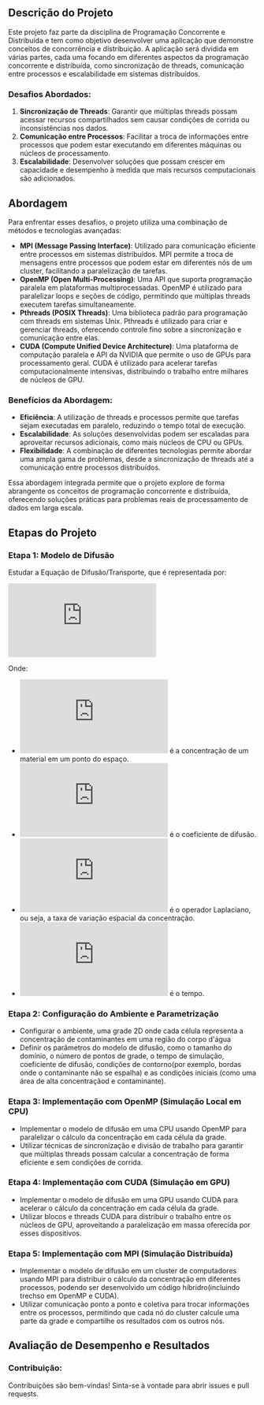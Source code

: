 ## Descrição do Projeto

Este projeto faz parte da disciplina de Programação Concorrente e Distribuída e tem como objetivo desenvolver uma aplicação que demonstre conceitos de concorrência e distribuição. A aplicação será dividida em várias partes, cada uma focando em diferentes aspectos da programação concorrente e distribuída, como sincronização de threads, comunicação entre processos e escalabilidade em sistemas distribuídos.



### Desafios Abordados:
1. **Sincronização de Threads**: Garantir que múltiplas threads possam acessar recursos compartilhados sem causar condições de corrida ou inconsistências nos dados.
2. **Comunicação entre Processos**: Facilitar a troca de informações entre processos que podem estar executando em diferentes máquinas ou núcleos de processamento.
3. **Escalabilidade**: Desenvolver soluções que possam crescer em capacidade e desempenho à medida que mais recursos computacionais são adicionados.

## Abordagem

Para enfrentar esses desafios, o projeto utiliza uma combinação de métodos e tecnologias avançadas:

- **MPI (Message Passing Interface)**: Utilizado para comunicação eficiente entre processos em sistemas distribuídos. MPI permite a troca de mensagens entre processos que podem estar em diferentes nós de um cluster, facilitando a paralelização de tarefas.
- **OpenMP (Open Multi-Processing)**: Uma API que suporta programação paralela em plataformas multiprocessadas. OpenMP é utilizado para paralelizar loops e seções de código, permitindo que múltiplas threads executem tarefas simultaneamente.
- **Pthreads (POSIX Threads)**: Uma biblioteca padrão para programação com threads em sistemas Unix. Pthreads é utilizado para criar e gerenciar threads, oferecendo controle fino sobre a sincronização e comunicação entre elas.
- **CUDA (Compute Unified Device Architecture)**: Uma plataforma de computação paralela e API da NVIDIA que permite o uso de GPUs para processamento geral. CUDA é utilizado para acelerar tarefas computacionalmente intensivas, distribuindo o trabalho entre milhares de núcleos de GPU.

### Benefícios da Abordagem:
- **Eficiência**: A utilização de threads e processos permite que tarefas sejam executadas em paralelo, reduzindo o tempo total de execução.
- **Escalabilidade**: As soluções desenvolvidas podem ser escaladas para aproveitar recursos adicionais, como mais núcleos de CPU ou GPUs.
- **Flexibilidade**: A combinação de diferentes tecnologias permite abordar uma ampla gama de problemas, desde a sincronização de threads até a comunicação entre processos distribuídos.

Essa abordagem integrada permite que o projeto explore de forma abrangente os conceitos de programação concorrente e distribuída, oferecendo soluções práticas para problemas reais de processamento de dados em larga escala.

## Etapas do Projeto

### Etapa 1: Modelo de Difusão

Estudar a Equação de Difusão/Transporte, que é representada por:

![equation](https://latex.codecogs.com/gif.latex?%5Cfrac%7B%5Cpartial%20u%7D%7B%5Cpartial%20t%7D%20%3D%20D%20%5Cnabla%20%5E2%20u)

Onde:
- ![equation](https://latex.codecogs.com/gif.latex?u) é a concentração de um material em um ponto do espaço.
- ![equation](https://latex.codecogs.com/gif.latex?D) é o coeficiente de difusão.
- ![equation](https://latex.codecogs.com/gif.latex?%5Cnabla%20%5E2) é o operador Laplaciano, ou seja, a taxa de variação espacial da concentração.
- ![equation](https://latex.codecogs.com/gif.latex?t) é o tempo.

### Etapa 2: Configuração do Ambiente e Parametrização

- Configurar o ambiente, uma grade 2D onde cada célula representa a concentração de contaminantes em uma região do corpo d'água
- Definir os parâmetros do modelo de difusão, como o tamanho do domínio, o número de pontos de grade, o tempo de simulação, coeficiente de difusão, condições de contorno(por exemplo, bordas onde o contaminante não se espalha) e as condições iniciais (como uma área de alta concentraçãod e contaminante).

### Etapa 3: Implementação com OpenMP (Simulação Local em CPU)

- Implementar o modelo de difusão em uma CPU usando OpenMP para paralelizar o cálculo da concentração em cada célula da grade.
- Utilizar técnicas de sincronização e divisão de trabalho para garantir que múltiplas threads possam calcular a concentração de forma eficiente e sem condições de corrida.

### Etapa 4: Implementação com CUDA (Simulação em GPU)

- Implementar o modelo de difusão em uma GPU usando CUDA para acelerar o cálculo da concentração em cada célula da grade.
- Utilizar blocos e threads CUDA para distribuir o trabalho entre os núcleos de GPU, aproveitando a paralelização em massa oferecida por esses dispositivos.

### Etapa 5: Implementação com MPI (Simulação Distribuída)

- Implementar o modelo de difusão em um cluster de computadores usando MPI para distribuir o cálculo da concentração em diferentes processos, podendo ser desenvolvido um código híbridro(incluindo trechso em OpenMP e CUDA).
- Utilizar comunicação ponto a ponto e coletiva para trocar informações entre os processos, permitindo que cada nó do cluster calcule uma parte da grade e compartilhe os resultados com os outros nós.


## Avaliação de Desempenho e Resultados



### Contribuição:
Contribuições são bem-vindas! Sinta-se à vontade para abrir issues e pull requests.